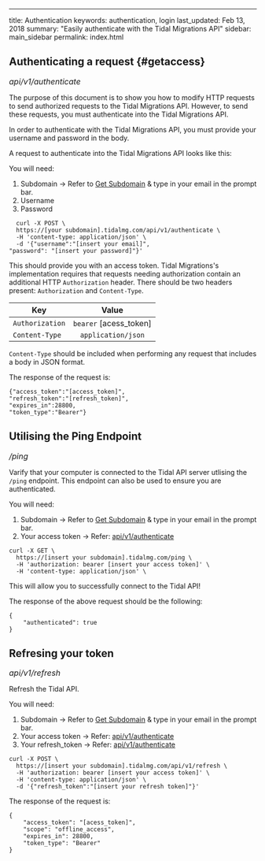 ---
title: Authentication
keywords: authentication, login
last_updated: Feb 13, 2018
summary: "Easily authenticate with the Tidal Migrations API"
sidebar: main_sidebar
permalink: index.html

## Authenticating a request {#getaccess}
<font size="3"> <i> api/v1/authenticate </i> </font> <br>


The purpose of this document is to show you how to modify HTTP requests
to send authorized requests to the Tidal Migrations API.
However, to send these requests, you must authenticate into the Tidal Migrations
API.

In order to authenticate with the Tidal Migrations API, you must provide your
username and password in the body.

A request to authenticate into the Tidal Migrations API looks like this:

You will need:

1. Subdomain -> Refer to [Get Subdomain](https://app.tidalmg.com/?login) & type in your email in the prompt bar.
2. Username
3. Password

```
  curl -X POST \
  https://[your subdomain].tidalmg.com/api/v1/authenticate \
  -H 'content-type: application/json' \
  -d '{"username":"[insert your email]",
"password": "[insert your password]"}'

```


This should provide you with an access token. Tidal Migrations's implementation
requires that requests needing authorization contain an additional HTTP `Authorization`
header. There should be two headers present: `Authorization` and `Content-Type`.


| Key                 | Value                  | 
| --------------------|:----------------------:|
| `Authorization`     | `bearer` [acess_token] |
| `Content-Type`      | `application/json`     |


`Content-Type` should be included when performing any request that includes a body in JSON format.

The response of the request is:

```
{"access_token":"[access_token]",
"refresh_token":"[refresh_token]",
"expires_in":28800,
"token_type":"Bearer"}
```

## Utilising the Ping Endpoint
<font size="3"> <i> /ping </i> </font> <br>

Varify that your computer is connected to the Tidal API server utlising the `/ping` endpoint.
This endpoint can also be used to ensure you are authenticated.

You will need:

1. Subdomain -> Refer to [Get Subdomain](https://app.tidalmg.com/?login) & type in your email in the prompt bar.
2. Your access token -> Refer: [api/v1/authenticate](#getaccess)

```
curl -X GET \
  https://[insert your subdomain].tidalmg.com/ping \
  -H 'authorization: bearer [insert your access token]' \
  -H 'content-type: application/json' \
```

This will allow you to successfully connect to the Tidal API!

The response of the above request should be the following:

```
{
    "authenticated": true
}
```


## Refresing your token
<font size="3"> <i> api/v1/refresh </i> </font> <br>

Refresh the Tidal API.

You will need:

1. Subdomain -> Refer to [Get Subdomain](https://app.tidalmg.com/?login) & type in your email in the prompt bar.
2. Your access token -> Refer: [api/v1/authenticate](#getaccess)
3. Your refresh_token -> Refer: [api/v1/authenticate](#getaccess)

```
curl -X POST \
  https://[insert your subdomain].tidalmg.com/api/v1/refresh \
  -H 'authorization: bearer [insert your access token]' \
  -H 'content-type: application/json' \
  -d '{"refresh_token":"[insert your refresh token]"}'
```

The response of the request is:

```
{
    "access_token": "[acess_token]",
    "scope": "offline_access",
    "expires_in": 28800,
    "token_type": "Bearer"
}
```